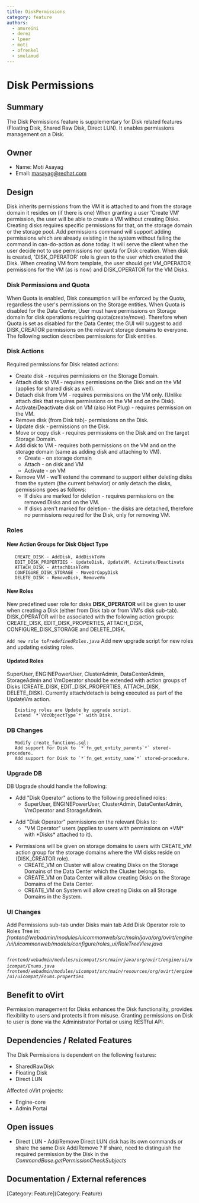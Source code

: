 ```yaml
---
title: DiskPermissions
category: feature
authors:
  - amureini
  - derez
  - lpeer
  - moti
  - ofrenkel
  - smelamud
---
```


# Disk Permissions

## Summary

The Disk Permissions feature is supplementary for Disk related features (Floating Disk, Shared Raw Disk, Direct LUN). It enables permissions management on a Disk.

## Owner

*   Name: Moti Asayag
*   Email: masayag@redhat.com

## Design

Disk inherits permissions from the VM it is attached to and from the storage domain it resides on (if there is one)
When granting a user 'Create VM' permission, the user will be able to create a VM without creating Disks.
Creating disks requires specific permissions for that, on the storage domain or the storage pool.
Add permissions command will support adding permissions which are already existing in the system without failing the command in can-do-action as done today.
It will serve the client when the user decide not to use permissions nor quota for Disk creation.
When disk is created, 'DISK_OPERATOR' role is given to the user which created the Disk.
When creating VM from template, the user should get VM_OPERATOR permissions for the VM (as is now) and DISK_OPERATOR for the VM Disks.

### Disk Permissions and Quota

When Quota is enabled, Disk consumption will be enforced by the Quota, regardless the user's permissions on the Storage entities.
When Quota is disabled for the Data Center, User must have permissions on Storage domain for disk operations requiring quota(create/move).
Therefore when Quota is set as disabled for the Data Center, the GUI will suggest to add DISK_CREATOR permissions on the relevant storage domains to everyone.
 The following section describes permissions for Disk entities.

### Disk Actions

Required permissions for Disk related actions:

*   Create disk - requires permissions on the Storage Domain.
*   Attach disk to VM - requires permissions on the Disk and on the VM (applies for shared disk as well).
*   Detach disk from VM - requires permissions on the VM only. (Unlike attach disk that requires permissions on the VM and on the Disk).
*   Activate/Deactivate disk on VM (also Hot Plug) - requires permission on the VM.
*   Remove disk (from Disk tab)- permissions on the Disk.
*   Update disk - permissions on the Disk.
*   Move or copy disk - requires permissions on the Disk and on the target Storage Domain.
*   Add disk to VM - requires both permissions on the VM and on the storage domain (same as adding disk and attaching to VM).
    -   Create - on storage domain
    -   Attach - on disk and VM
    -   Activate - on VM
*   Remove VM - we'll extend the command to support either deleting disks from the system (the current behavior) or only detach the disks, permissions goes as follows:
    -   If disks are marked for deletion - requires permissions on the removed Disks and on the VM.
    -   If disks aren't marked for deletion - the disks are detached, therefore no permissions required for the Disk, only for removing VM.

### Roles

#### New Action Groups for Disk Object Type

       CREATE_DISK - AddDisk, AddDiskToVm
       EDIT_DISK_PROPERTIES - UpdateDisk, UpdateVM, Activate/Deactivate
       ATTACH_DISK - AttachDiskToVm
       CONFIGURE_DISK_STORAGE - MoveOrCopyDisk
       DELETE_DISK - RemoveDisk, RemoveVm

#### New Roles

New predefined user role for disks **DISK_OPERATOR** will be given to user when creating a Disk (either from Disk tab or from VM's disk sub-tab).
DISK_OPERATOR will be associated with the following action groups: CREATE_DISK, EDIT_DISK_PROPERTIES, ATTACH_DISK, CONFIGURE_DISK_STORAGE and DELETE_DISK.

` Add new role to `*`PredefinedRoles.java`*
       Add new upgrade script for new roles and updating existing roles.

#### Updated Roles

SuperUser, ENGINEPowerUser, ClusterAdmin, DataCenterAdmin, StorageAdmin and VmOperator should be extended with action groups of Disks (CREATE_DISK, EDIT_DISK_PROPERTIES, ATTACH_DISK, DELETE_DISK).
Currently attach/detach is being executed as part of the UpdateVm action.

       Existing roles are Update by upgrade script.
       Extend `*`VdcObjectType`*` with Disk.

### DB Changes

       Modify create_functions.sql:
       Add support for Disk to `*`fn_get_entity_parents`*` stored-procedure.
       Add support for Disk to `*`fn_get_entity_name`*` stored-procedure.

### Upgrade DB

DB Upgrade should handle the following:

*   Add "Disk Operator" actions to the following predefined roles:
    -   SuperUser, ENGINEPowerUser, ClusterAdmin, DataCenterAdmin, VmOperator and StorageAdmin.

<!-- -->

*   Add "Disk Operator" permissions on the relevant Disks to:
    -   "VM Operator" users (applies to users with permissions on \*VM\* with \*Disks\* attached to it).

<!-- -->

*   Permissions will be given on storage domains to users with CREATE_VM action group for the storage domains where the VM disks reside on (DISK_CREATOR role).
    -   CREATE_VM on Cluster will allow creating Disks on the Storage Domains of the Data Center which the Cluster belongs to.
    -   CREATE_VM on Data Center will allow creating Disks on the Storage Domains of the Data Center.
    -   CREATE_VM on System will allow creating Disks on all Storage Domains in the System.

### UI Changes

Add Permissions sub-tab under Disks main tab
Add Disk Operator role to Roles Tree in:
 *frontend/webadmin/modules/uicommonweb/src/main/java/org/ovirt/engine/ui/uicommonweb/models/configure/roles_ui/RoleTreeView.java*

` `*`frontend/webadmin/modules/uicompat/src/main/java/org/ovirt/engine/ui/uicompat/Enums.java`*
` `*`frontend/webadmin/modules/uicompat/src/main/resources/org/ovirt/engine/ui/uicompat/Enums.properties`*

## Benefit to oVirt

Permission management for Disks enhances the Disk functionality, provides flexibility to users and protects it from misuse.
Granting permissions on Disk to user is done via the Administrator Portal or using RESTful API.

## Dependencies / Related Features

The Disk Permissions is dependent on the following features:

*   SharedRawDisk
*   Floating Disk
*   Direct LUN

Affected oVirt projects:

*   Engine-core
*   Admin Portal

## Open issues

*   Direct LUN - Add/Remove Direct LUN disk has its own commands or share the same Disk Add/Remove ? If share, need to distinguish the required permission by the Disk in the *CommandBase.getPermissionCheckSubjects*

## Documentation / External references



[Category: Feature](Category: Feature)
